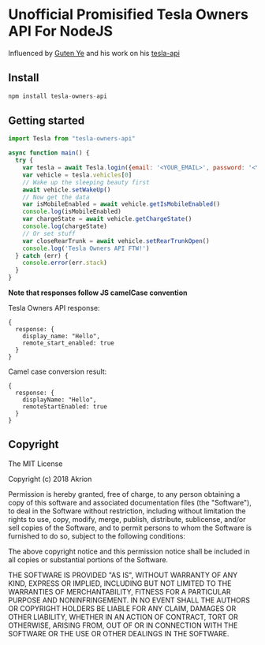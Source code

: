 Unofficial Promisified Tesla Owners API For NodeJS
===================================================
Influenced by [Guten Ye](https://github.com/gutenye) and his work on his [tesla-api](https://github.com/gutenye/tesla-api)

Install
-----------

```javascript
npm install tesla-owners-api
```

Getting started
---------------

```javascript
import Tesla from "tesla-owners-api"

async function main() {
  try {
    var tesla = await Tesla.login({email: '<YOUR_EMAIL>', password: '<YOUR_PASSWORD>'})
    var vehicle = tesla.vehicles[0]
    // Wake up the sleeping beauty first
    await vehicle.setWakeUp()
    // Now get the data
    var isMobileEnabled = await vehicle.getIsMobileEnabled()
    console.log(isMobileEnabled)
    var chargeState = await vehicle.getChargeState()
    console.log(chargeState)
    // Or set stuff
    var closeRearTrunk = await vehicle.setRearTrunkOpen()
    console.log('Tesla Owners API FTW!')
  } catch (err) {
    console.error(err.stack)
  }
}
```

**Note that responses follow JS camelCase convention**

Tesla Owners API response:
```
{
  response: {
    display_name: "Hello",
    remote_start_enabled: true
  }
}
```
Camel case conversion result:
```
{
  response: {
    displayName: "Hello",
    remoteStartEnabled: true
  }
}
```

Copyright
---------

The MIT License

Copyright (c) 2018 Akrion

Permission is hereby granted, free of charge, to any person obtaining a copy
of this software and associated documentation files (the "Software"), to deal
in the Software without restriction, including without limitation the rights
to use, copy, modify, merge, publish, distribute, sublicense, and/or sell
copies of the Software, and to permit persons to whom the Software is
furnished to do so, subject to the following conditions:

The above copyright notice and this permission notice shall be included in all
copies or substantial portions of the Software.

THE SOFTWARE IS PROVIDED "AS IS", WITHOUT WARRANTY OF ANY KIND, EXPRESS OR
IMPLIED, INCLUDING BUT NOT LIMITED TO THE WARRANTIES OF MERCHANTABILITY,
FITNESS FOR A PARTICULAR PURPOSE AND NONINFRINGEMENT. IN NO EVENT SHALL THE
AUTHORS OR COPYRIGHT HOLDERS BE LIABLE FOR ANY CLAIM, DAMAGES OR OTHER
LIABILITY, WHETHER IN AN ACTION OF CONTRACT, TORT OR OTHERWISE, ARISING FROM,
OUT OF OR IN CONNECTION WITH THE SOFTWARE OR THE USE OR OTHER DEALINGS IN THE
SOFTWARE.